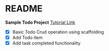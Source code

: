 # README
**Sample Todo Project**
[Tutorial Link](https://medium.com/@deallen7/how-to-build-a-todo-app-in-rails-e6571fcccac3)
- [x] Basic Todo Crud operation using scaffolding
- [x] Add Todo item
- [x] Add task completed functionality